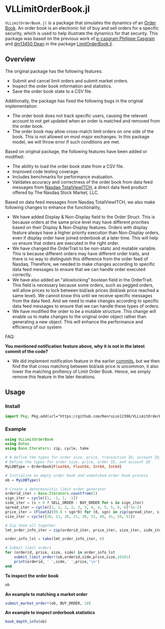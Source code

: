 # VLLimitOrderBook.jl
`VLLimitOrderBook.jl` is a package that simulates the dynamics of an [Order Book](https://www.investopedia.com/terms/o/order-book.asp). An order book is an electronic list of buy and sell orders for a specific security, which is used to help illustrate the dynamics for that security. This package was based on the previous work of [p-casgrain Philippe Casgrain](https://github.com/p-casgrain) and [dm13450 Dean](https://github.com/dm13450) in the package [LimitOrderBook.jl](https://github.com/p-casgrain/LimitOrderBook.jl).

## Overview
The original package has the following features:
* Submit and cancel limit orders and submit market orders.
* Inspect the order book information and statistics.
* Save the order book state to a CSV file.

Additionally, the package has fixed the following bugs in the original implementation:
* The order book does not track specific users, causing the relevant account to not get updated when an order is matched and removed from the order book.
* The order book may allow cross-match limit orders on one side of the book. This is not allowed on most major exchanges. In this package model, we will throw error if such conditions are met.

Based on original package, the following features have been added or modified:
* The ability to load the order book state from a CSV file.
* Improved code testing coverage.
* Includes benchmarks for performance evaluation.
* Validates accuracy and correctness of the order book from data feed messages from [Nasdaq TotalViewITCH](https://www.nasdaqtrader.com/content/technicalsupport/specifications/dataproducts/NQTVITCHSpecification.pdf), a direct data feed product offered by The Nasdaq Stock Market, LLC.

Based on data feed messages from Nasdaq TotalViewITCH, we also make following changes to enhance the functionality, 
* We have added Display & Non-Display field to the Order Struct. This is because orders at the same price level may have different priorities based on their Display & Non-Display features. Orders with display feature always have a higher priority execution than Non-Display orders, even if display order have joined orderbook at a later time. This will help us ensure that orders are executed in the right order.
* We have changed the OrderTrait to be non-static and mutable variable. This is because different orders may have different order traits, and there is no way to distinguish this difference from the order feed of Nasdaq. Therefore, we needed to make changes according to specific data feed messages to ensure that we can handle order executed correctly.
* We have also added an "allowlocking" boolean field in the OrderTrait. This field is necessary because some orders, such as pegged orders, will allow prices to lock between bid/ask prices (bid/ask price reached a same level). We cannot know this until we receive specific messages from the data feed. And we need to make changes according to specific data feed messages to ensure that we can handle these types of orders.
* We have modified the order to be a mutable structure. This change will enable us to make changes to the original order object rather than generating a new object. This will enhance the performance and efficiency of our system


FAQ:

**You mentioned notification feature above, why it is not in the latest commit of the code?**

* We did implement notification feature in the earlier [commits](https://github.com/Renruize12306/VLLimitOrderBook.jl/commit/d1773488d154122ad3fe3fe9dc8ca21d96438453), but we then find the that cross matching between bid/ask price is uncommon, it also lower the matching profiency of Limit Order Book. Hence, we simply remove this feature in the later iterations.


## Usage

### Install
```julia 
import Pkg; Pkg.add(url="https://github.com/Renruize12306/VLLimitOrderBook.jl.git")
```
### Example
```julia
using VLLimitOrderBook
using Dates
using Base.Iterators: zip, cycle, take

# # Define the types for order size, price, transaction ID, account ID, order creation time, IP address, and port
# Define the types for order size, price, order ID, and account ID
MyLOBType = OrderBook{Float64, Float64, Int64, Int64}

# Initialize an empty order book and unmatched order book process
ob = MyLOBType()

# Create a deterministic limit order generator
orderid_iter = Base.Iterators.countfrom(1)
sign_iter = cycle([1, -1, 1, -1])
side_iter = (s > 0 ? SELL_ORDER : BUY_ORDER for s in sign_iter)
spread_iter = cycle([1, 1, 2, 2, 3, 3, 4, 4, 5, 5, 6, 6]*1e-2)
price_iter = (Float32(99.0 + sgn*δ) for (δ, sgn) in zip(spread_iter, sign_iter))
size_iter = cycle([10, 11, 20, 21, 30, 31, 40, 41, 50, 51])

# Zip them all together
lmt_order_info_iter = zip(orderid_iter, price_iter, size_iter, side_iter)

order_info_lst = take(lmt_order_info_iter, 6)

# Submit limit orders
for (orderid, price, size, side) in order_info_lst
    submit_limit_order!(ob,orderid,side,price,size,10101)
    print(orderid, ' ',side,' ',price,'\n')
end
```
**To inspect the order book**
```julia
ob
```
**An example to matching a market order**
```julia
submit_market_order!(ob, BUY_ORDER, 10)
```
**An example to inspect orderbook statistics**
```julia
book_depth_info(ob)
```